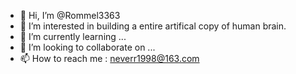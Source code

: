 - 👋 Hi, I’m @Rommel3363
- 👀 I’m interested in building a entire artifical copy of human brain.
- 🌱 I’m currently learning ...
- 💞️ I’m looking to collaborate on ...
- 📫 How to reach me : neverr1998@163.com

<!---
Rommel3363/Rommel3363 is a ✨ special ✨ repository because its `README.md` (this file) appears on your GitHub profile.
You can click the Preview link to take a look at your changes.
--->
